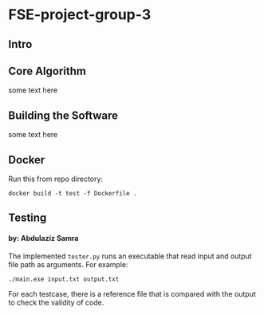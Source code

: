 # FSE-project-group-3
## Intro

## Core Algorithm
some text here

## Building the Software
some text here

## Docker
Run this from repo directory:
```shell
docker build -t test -f Dockerfile .
```

## Testing
#### by: Abdulaziz Samra
The implemented `tester.py` runs an executable that read input and output file path as arguments. For example:
```shell
./main.exe input.txt output.txt
```
For each testcase, there is a reference file that is compared with the output to check the validity of code.

